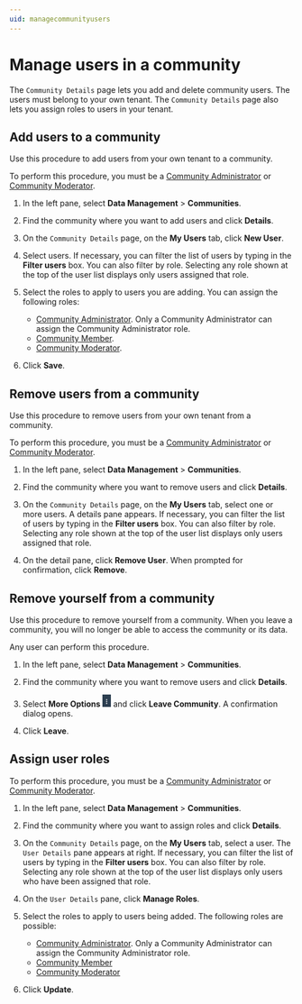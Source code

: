 ```yaml
---
uid: managecommunityusers
---
```


# Manage users in a community

The `Community Details` page lets you add and delete community users. The users must belong to your own tenant. The `Community Details` page also lets you assign roles to users in your tenant.

## Add users to a community

Use this procedure to add users from your own tenant to a community.

To perform this procedure, you must be a [Community Administrator](xref:communityroles#community-administrator) or [Community Moderator](xref:communityroles#community-moderator).

1. In the left pane, select **Data Management** > **Communities**.

1. Find the community where you want to add users and click **Details**.

1. On the `Community Details` page, on the **My Users** tab, click **New User**.

1. Select users. If necessary, you can filter the list of users by typing in the **Filter users** box. You can also filter by role. Selecting any role shown at the top of the user list displays only users assigned that role.

1. Select the roles to apply to users you are adding. You can assign the following roles:

   - [Community Administrator](xref:communityroles#community-administrator). Only a Community Administrator can assign the Community Administrator role.
   - [Community Member](xref:communityroles#community-member).
   - [Community Moderator](xref:communityroles#community-moderator). 

1. Click **Save**.

## Remove users from a community

Use this procedure to remove users from your own tenant from a community.

To perform this procedure, you must be a [Community Administrator](xref:communityroles#community-administrator) or [Community Moderator](xref:communityroles#community-moderator).

1. In the left pane, select **Data Management** > **Communities**.

1. Find the community where you want to remove users and click **Details**.

1. On the `Community Details` page, on the **My Users** tab, select one or more users. A details pane appears. If necessary, you can filter the list of users by typing in the **Filter users** box. You can also filter by role. Selecting any role shown at the top of the user list displays only users assigned that role.

1. On the detail pane, click **Remove User**. When prompted for confirmation, click **Remove**.

## Remove yourself from a community

Use this procedure to remove yourself from a community. When you leave a community, you will no longer be able to access the community or its data.

Any user can perform this procedure.

1. In the left pane, select **Data Management** > **Communities**.

1. Find the community where you want to remove users and click **Details**.

1. Select **More Options** ![More Options](images\more-options.png) and click **Leave Community**. A confirmation dialog opens.

1. Click **Leave**.

## Assign user roles

To perform this procedure, you must be a [Community Administrator](xref:communityroles#community-administrator) or [Community Moderator](xref:communityroles#community-moderator).

1. In the left pane, select **Data Management** > **Communities**.

1. Find the community where you want to assign roles and click **Details**.

1. On the `Community Details` page, on the **My Users** tab, select a user. The `User Details` pane appears at right. If necessary, you can filter the list of users by typing in the **Filter users** box. You can also filter by role. Selecting any role shown at the top of the user list displays only users who have been assigned that role.

1. On the `User Details` pane, click **Manage Roles**.

1. Select the roles to apply to users being added. The following roles are possible:

   - [Community Administrator](xref:communityroles#community-administrator). Only a Community Administrator can assign the Community Administrator role.
   - [Community Member](xref:communityroles#community-member)
   - [Community Moderator](xref:communityroles#community-moderator) 

1. Click **Update**.
